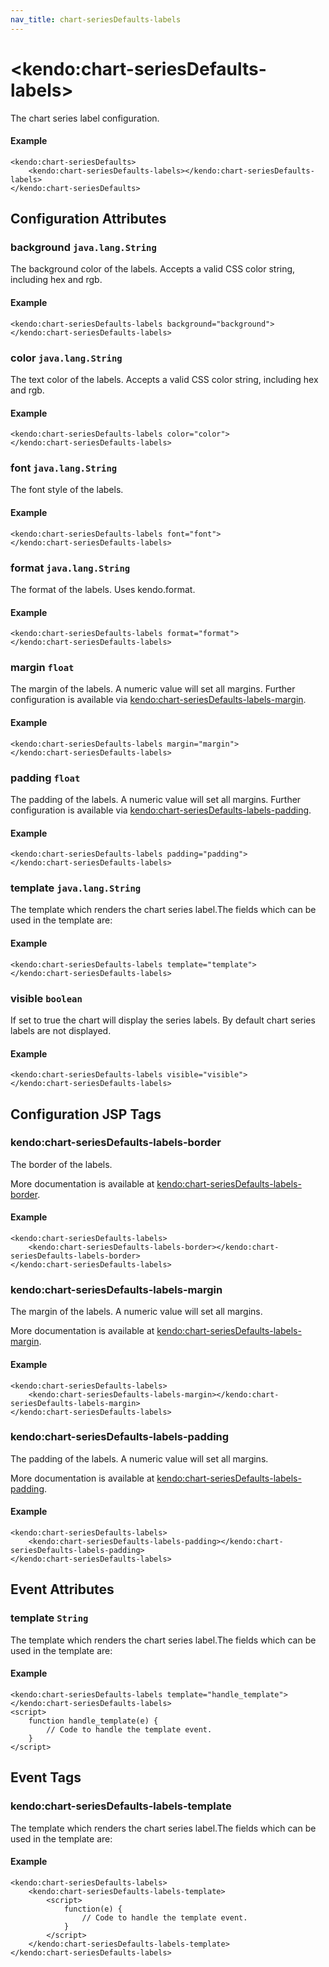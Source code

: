 ```yaml
---
nav_title: chart-seriesDefaults-labels
---
```


# \<kendo:chart-seriesDefaults-labels\>

The chart series label configuration.

#### Example
    <kendo:chart-seriesDefaults>
        <kendo:chart-seriesDefaults-labels></kendo:chart-seriesDefaults-labels>
    </kendo:chart-seriesDefaults>

## Configuration Attributes

### background `java.lang.String`

The background color of the labels. Accepts a valid CSS color string, including hex and rgb.

#### Example
    <kendo:chart-seriesDefaults-labels background="background">
    </kendo:chart-seriesDefaults-labels>

### color `java.lang.String`

The text color of the labels. Accepts a valid CSS color string, including hex and rgb.

#### Example
    <kendo:chart-seriesDefaults-labels color="color">
    </kendo:chart-seriesDefaults-labels>

### font `java.lang.String`

The font style of the labels.

#### Example
    <kendo:chart-seriesDefaults-labels font="font">
    </kendo:chart-seriesDefaults-labels>

### format `java.lang.String`

The format of the labels. Uses kendo.format.

#### Example
    <kendo:chart-seriesDefaults-labels format="format">
    </kendo:chart-seriesDefaults-labels>

### margin `float`

The margin of the labels. A numeric value will set all margins. Further configuration is available via [kendo:chart-seriesDefaults-labels-margin](#kendo-chart-seriesDefaults-labels-margin). 

#### Example
    <kendo:chart-seriesDefaults-labels margin="margin">
    </kendo:chart-seriesDefaults-labels>

### padding `float`

The padding of the labels. A numeric value will set all margins. Further configuration is available via [kendo:chart-seriesDefaults-labels-padding](#kendo-chart-seriesDefaults-labels-padding). 

#### Example
    <kendo:chart-seriesDefaults-labels padding="padding">
    </kendo:chart-seriesDefaults-labels>

### template `java.lang.String`

The template which renders the chart series label.The fields which can be used in the template are:

#### Example
    <kendo:chart-seriesDefaults-labels template="template">
    </kendo:chart-seriesDefaults-labels>

### visible `boolean`

If set to true the chart will display the series labels. By default chart series labels are not displayed.

#### Example
    <kendo:chart-seriesDefaults-labels visible="visible">
    </kendo:chart-seriesDefaults-labels>


##  Configuration JSP Tags

### kendo:chart-seriesDefaults-labels-border

The border of the labels.

More documentation is available at [kendo:chart-seriesDefaults-labels-border](/kendo-ui/api/wrappers/jsp/chart/seriesdefaults-labels-border).

#### Example

    <kendo:chart-seriesDefaults-labels>
        <kendo:chart-seriesDefaults-labels-border></kendo:chart-seriesDefaults-labels-border>
    </kendo:chart-seriesDefaults-labels>

### kendo:chart-seriesDefaults-labels-margin

The margin of the labels. A numeric value will set all margins.

More documentation is available at [kendo:chart-seriesDefaults-labels-margin](/kendo-ui/api/wrappers/jsp/chart/seriesdefaults-labels-margin).

#### Example

    <kendo:chart-seriesDefaults-labels>
        <kendo:chart-seriesDefaults-labels-margin></kendo:chart-seriesDefaults-labels-margin>
    </kendo:chart-seriesDefaults-labels>

### kendo:chart-seriesDefaults-labels-padding

The padding of the labels. A numeric value will set all margins.

More documentation is available at [kendo:chart-seriesDefaults-labels-padding](/kendo-ui/api/wrappers/jsp/chart/seriesdefaults-labels-padding).

#### Example

    <kendo:chart-seriesDefaults-labels>
        <kendo:chart-seriesDefaults-labels-padding></kendo:chart-seriesDefaults-labels-padding>
    </kendo:chart-seriesDefaults-labels>


## Event Attributes

### template `String`

The template which renders the chart series label.The fields which can be used in the template are:


#### Example
    <kendo:chart-seriesDefaults-labels template="handle_template">
    </kendo:chart-seriesDefaults-labels>
    <script>
        function handle_template(e) {
            // Code to handle the template event.
        }
    </script>

## Event Tags

### kendo:chart-seriesDefaults-labels-template

The template which renders the chart series label.The fields which can be used in the template are:


#### Example
    <kendo:chart-seriesDefaults-labels>
        <kendo:chart-seriesDefaults-labels-template>
            <script>
                function(e) {
                    // Code to handle the template event.
                }
            </script>
        </kendo:chart-seriesDefaults-labels-template>
    </kendo:chart-seriesDefaults-labels>

